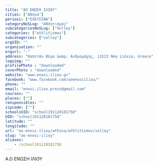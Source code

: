 ```yaml
---
title: "ΑΟ ΕΝΩΣΗ ΙΛΙΟΥ"
cities: ["Αθήνα"]
perioxi: ["ΕΛΕΥΣΙΝΑ"]
categoryNoSLug: "Αθλητισμός"
subcategoriesNoSLug: ["Volley"]
categories: ["athlitismos"]
subcategories: ["volley"]
orgUID: ""
organisation: ""
orgurl: "-"
address: "Καπετάν Βέρα &amp; Ανδρομάχης, 13122 Néa Liósia, Greece"
logoimg: ""
profilePhoto : "downloaded"
coverPhoto : "downloaded"
website: "www.enosi-iliou.gr"
facebook: "www.facebook.com/aoenosiiliou/"
phone: ""
email: "enosi.iliou.press@gmail.com"
courses: ""
places: [""]
rensponsibles: ""
zipcode: [""]
schoolsUID: "school191120181758"
UID: "school191120181758"
latitude: ""
longitude: ""
url: "ao-enosi-ilioy/athina/athlitismos/volley"
slug: "ao-enosi-ilioy"
aliases:
    - /school191120181758
---
```



Α.Ο ΕΝΩΣΗ ΙΛΙΟΥ

